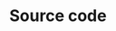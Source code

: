 ---
lang: en
layout: doc
permalink: /doc/source-code/
redirect_from:
- /en/doc/source-code/
- /doc/SourceCode/
- /wiki/SourceCode/
redirect_to: https://doc.qubes-os.org/en/latest/developer/code/source-code.html
ref: 54
title: Source code
---